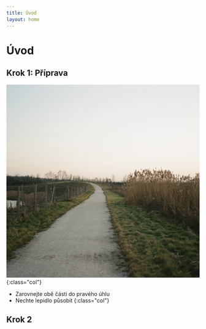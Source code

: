 ```yaml
---
title: Úvod
layout: home
---
```

# Úvod
## Krok 1: Příprava

  ![alt](000518670034.jpg){:class="col"}
  - Zarovnejte obě části do pravého úhlu
  - Nechte lepidlo působit
  {:class="col"}

## Krok 2

